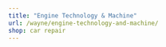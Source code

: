 ```yaml
---
title: "Engine Technology & Machine"
url: /wayne/engine-technology-and-machine/
shop: car repair
---
```


